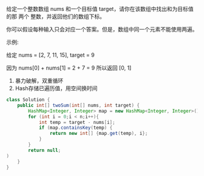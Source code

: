 给定一个整数数组 nums 和一个目标值 target，请你在该数组中找出和为目标值的那 两个 整数，并返回他们的数组下标。

你可以假设每种输入只会对应一个答案。但是，数组中同一个元素不能使用两遍。

 

示例:

给定 nums = [2, 7, 11, 15], target = 9

因为 nums[0] + nums[1] = 2 + 7 = 9
所以返回 [0, 1]



1. 暴力破解，双重循环
2. Hash存储已遍历值，用空间换时间

```java
class Solution {
    public int[] twoSum(int[] nums, int target) {
        HashMap<Integer, Integer> map = new HashMap<Integer, Integer>();
        for (int i = 0;i < n;i++){
            int temp = target - nums[i];
            if (map.containsKey(temp) {
                return new int[] {map.get(temp), i};
            }
        }
        return null;
)
    }
}
```

